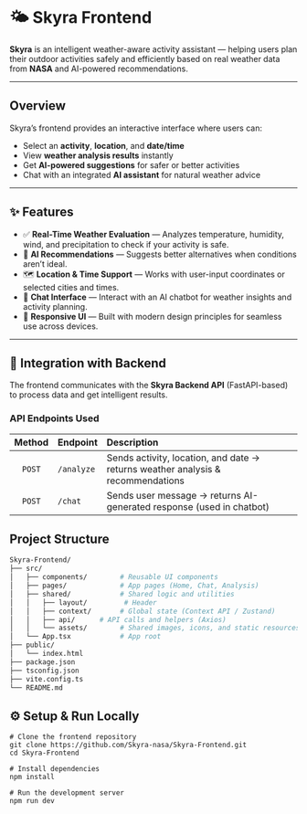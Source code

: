 # 🌤️ Skyra Frontend  

**Skyra** is an intelligent weather-aware activity assistant — helping users plan their outdoor activities safely and efficiently based on real weather data from **NASA** and AI-powered recommendations.

---

## Overview  

Skyra’s frontend provides an interactive interface where users can:  
- Select an **activity**, **location**, and **date/time**  
- View **weather analysis results** instantly  
- Get **AI-powered suggestions** for safer or better activities  
- Chat with an integrated **AI assistant** for natural weather advice  

---

## ✨ Features  

- ✅ **Real-Time Weather Evaluation** — Analyzes temperature, humidity, wind, and precipitation to check if your activity is safe.  
- 🤖 **AI Recommendations** — Suggests better alternatives when conditions aren’t ideal.  
- 🗺️ **Location & Time Support** — Works with user-input coordinates or selected cities and times.  
- 💬 **Chat Interface** — Interact with an AI chatbot for weather insights and activity planning.  
- 🎨 **Responsive UI** — Built with modern design principles for seamless use across devices.  

---

## 🔗 Integration with Backend  

The frontend communicates with the **Skyra Backend API** (FastAPI-based) to process data and get intelligent results.

### API Endpoints Used  

| Method | Endpoint | Description |
|:------:|:----------|:-------------|
| `POST` | `/analyze` | Sends activity, location, and date → returns weather analysis & recommendations |
| `POST` | `/chat` | Sends user message → returns AI-generated response (used in chatbot) |

##  Project Structure  

```bash
Skyra-Frontend/
├── src/
│   ├── components/        # Reusable UI components
│   ├── pages/             # App pages (Home, Chat, Analysis)
│   ├── shared/            # Shared logic and utilities
│   │   ├── layout/         # Header
│   │   ├── context/       # Global state (Context API / Zustand)
│   │   ├── api/      # API calls and helpers (Axios)
│   │   └── assets/        # Shared images, icons, and static resources
│   └── App.tsx            # App root
├── public/
│   └── index.html
├── package.json
├── tsconfig.json
├── vite.config.ts
└── README.md
```

## ⚙️ Setup & Run Locally
```
# Clone the frontend repository
git clone https://github.com/Skyra-nasa/Skyra-Frontend.git
cd Skyra-Frontend

# Install dependencies
npm install

# Run the development server
npm run dev
